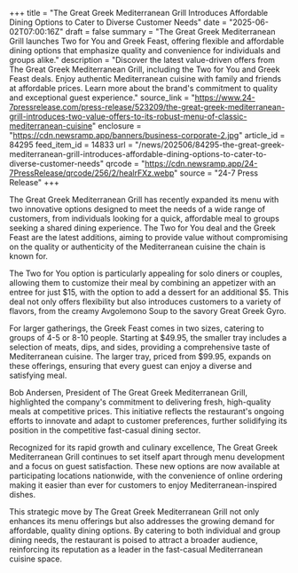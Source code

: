 +++
title = "The Great Greek Mediterranean Grill Introduces Affordable Dining Options to Cater to Diverse Customer Needs"
date = "2025-06-02T07:00:16Z"
draft = false
summary = "The Great Greek Mediterranean Grill launches Two for You and Greek Feast, offering flexible and affordable dining options that emphasize quality and convenience for individuals and groups alike."
description = "Discover the latest value-driven offers from The Great Greek Mediterranean Grill, including the Two for You and Greek Feast deals. Enjoy authentic Mediterranean cuisine with family and friends at affordable prices. Learn more about the brand's commitment to quality and exceptional guest experience."
source_link = "https://www.24-7pressrelease.com/press-release/523209/the-great-greek-mediterranean-grill-introduces-two-value-offers-to-its-robust-menu-of-classic-mediterranean-cuisine"
enclosure = "https://cdn.newsramp.app/banners/business-corporate-2.jpg"
article_id = 84295
feed_item_id = 14833
url = "/news/202506/84295-the-great-greek-mediterranean-grill-introduces-affordable-dining-options-to-cater-to-diverse-customer-needs"
qrcode = "https://cdn.newsramp.app/24-7PressRelease/qrcode/256/2/healrFXz.webp"
source = "24-7 Press Release"
+++

<p>The Great Greek Mediterranean Grill has recently expanded its menu with two innovative options designed to meet the needs of a wide range of customers, from individuals looking for a quick, affordable meal to groups seeking a shared dining experience. The Two for You deal and the Greek Feast are the latest additions, aiming to provide value without compromising on the quality or authenticity of the Mediterranean cuisine the chain is known for.</p><p>The Two for You option is particularly appealing for solo diners or couples, allowing them to customize their meal by combining an appetizer with an entree for just $15, with the option to add a dessert for an additional $5. This deal not only offers flexibility but also introduces customers to a variety of flavors, from the creamy Avgolemono Soup to the savory Great Greek Gyro.</p><p>For larger gatherings, the Greek Feast comes in two sizes, catering to groups of 4-5 or 8-10 people. Starting at $49.95, the smaller tray includes a selection of meats, dips, and sides, providing a comprehensive taste of Mediterranean cuisine. The larger tray, priced from $99.95, expands on these offerings, ensuring that every guest can enjoy a diverse and satisfying meal.</p><p>Bob Andersen, President of The Great Greek Mediterranean Grill, highlighted the company's commitment to delivering fresh, high-quality meals at competitive prices. This initiative reflects the restaurant's ongoing efforts to innovate and adapt to customer preferences, further solidifying its position in the competitive fast-casual dining sector.</p><p>Recognized for its rapid growth and culinary excellence, The Great Greek Mediterranean Grill continues to set itself apart through menu development and a focus on guest satisfaction. These new options are now available at participating locations nationwide, with the convenience of online ordering making it easier than ever for customers to enjoy Mediterranean-inspired dishes.</p><p>This strategic move by The Great Greek Mediterranean Grill not only enhances its menu offerings but also addresses the growing demand for affordable, quality dining options. By catering to both individual and group dining needs, the restaurant is poised to attract a broader audience, reinforcing its reputation as a leader in the fast-casual Mediterranean cuisine space.</p>